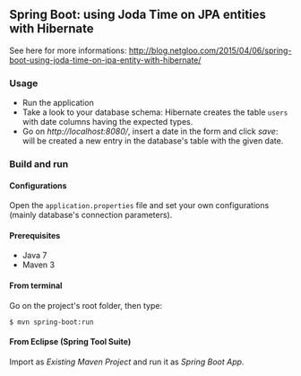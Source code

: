 ## Spring Boot: using Joda Time on JPA entities with Hibernate

See here for more informations: http://blog.netgloo.com/2015/04/06/spring-boot-using-joda-time-on-jpa-entity-with-hibernate/

### Usage

- Run the application
- Take a look to your database schema: Hibernate creates the table `users`
  with date columns having the expected types.
- Go on *http://localhost:8080/*, insert a date in the form and click *save*:
  will be created a new entry in the database's table with the given date.

### Build and run

#### Configurations

Open the `application.properties` file and set your own configurations 
(mainly database's connection parameters).

#### Prerequisites

- Java 7
- Maven 3

#### From terminal

Go on the project's root folder, then type:

    $ mvn spring-boot:run

#### From Eclipse (Spring Tool Suite)

Import as *Existing Maven Project* and run it as *Spring Boot App*.
